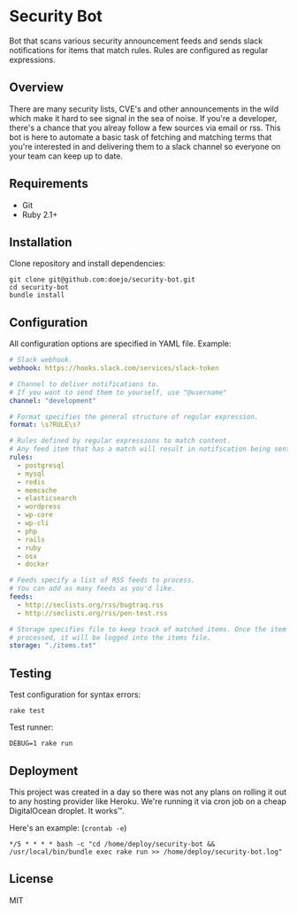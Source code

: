 # Security Bot

Bot that scans various security announcement feeds and sends slack notifications
for items that match rules. Rules are configured as regular expressions.

## Overview

There are many security lists, CVE's and other announcements in the wild which 
make it hard to see signal in the sea of noise. If you're a developer, there's a
chance that you alreay follow a few sources via email or rss. This bot is here to
automate a basic task of fetching and matching terms that you're interested in and
delivering them to a slack channel so everyone on your team can keep up to date.

## Requirements

- Git
- Ruby 2.1+

## Installation

Clone repository and install dependencies:

```
git clone git@github.com:doejo/security-bot.git
cd security-bot
bundle install
```

## Configuration

All configuration options are specified in YAML file. Example:

```yaml
# Slack webhook.
webhook: https://hooks.slack.com/services/slack-token

# Channel to deliver notifications to.
# If you want to send them to yourself, use "@username"
channel: "development"

# Format specifies the general structure of regular expression.
format: \s?RULE\s?

# Rules defined by regular expressions to match content.
# Any feed item that has a match will result in notification being sent to slack.
rules:
  - postgresql
  - mysql
  - redis
  - memcache
  - elasticsearch
  - wordpress
  - wp-core
  - wp-cli
  - php
  - rails
  - ruby
  - osx
  - docker

# Feeds specify a list of RSS feeds to process.
# You can add as many feeds as you'd like.
feeds:
  - http://seclists.org/rss/bugtraq.rss
  - http://seclists.org/rss/pen-test.rss

# Storage specifies file to keep track of matched items. Once the item is 
# processed, it will be logged into the items file.
storage: "./items.txt"
```

## Testing

Test configuration for syntax errors:

```
rake test
```

Test runner:

```
DEBUG=1 rake run
```

## Deployment

This project was created in a day so there was not any plans on rolling it out to
any hosting provider like Heroku. We're running it via cron job on a cheap DigitalOcean
droplet. It works™.

Here's an example: (`crontab -e`)

```
*/5 * * * * bash -c "cd /home/deploy/security-bot && /usr/local/bin/bundle exec rake run >> /home/deploy/security-bot.log"
```

## License

MIT